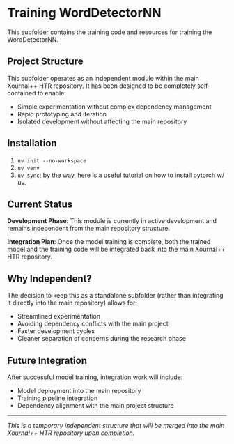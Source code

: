 # Training WordDetectorNN

This subfolder contains the training code and resources for training the WordDetectorNN.

## Project Structure

This subfolder operates as an independent module within the main Xournal++ HTR repository. It has been designed to be completely self-contained to enable:

- Simple experimentation without complex dependency management
- Rapid prototyping and iteration
- Isolated development without affecting the main repository

## Installation

1. `uv init --no-workspace`
2. `uv venv`
3. `uv sync`; by the way, here is a [useful tutorial](https://docs.astral.sh/uv/guides/integration/pytorch/#installing-pytorch) on how to install pytorch w/ uv.

## Current Status

**Development Phase**: This module is currently in active development and remains independent from the main repository structure.

**Integration Plan**: Once the model training is complete, both the trained model and the training code will be integrated back into the main Xournal++ HTR repository.

## Why Independent?

The decision to keep this as a standalone subfolder (rather than integrating it directly into the main repository) allows for:

- Streamlined experimentation
- Avoiding dependency conflicts with the main project
- Faster development cycles
- Cleaner separation of concerns during the research phase

## Future Integration

After successful model training, integration work will include:

- Model deployment into the main repository
- Training pipeline integration
- Dependency alignment with the main project structure

---

*This is a temporary independent structure that will be merged into the main Xournal++ HTR repository upon completion.*